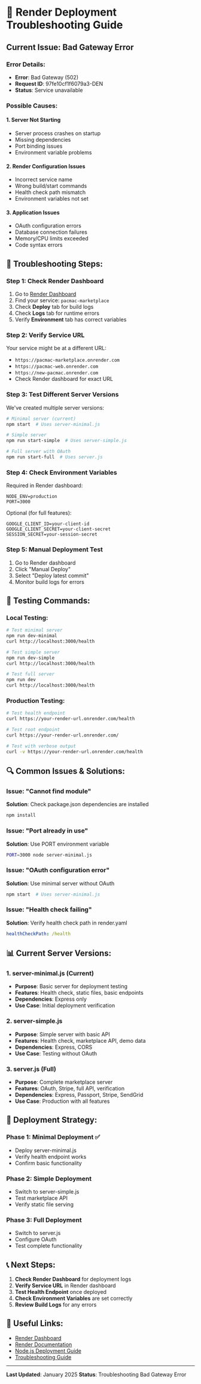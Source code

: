 # 🚨 Render Deployment Troubleshooting Guide

## Current Issue: Bad Gateway Error

### Error Details:
- **Error**: Bad Gateway (502)
- **Request ID**: 97fe10cf1f6079a3-DEN
- **Status**: Service unavailable

### Possible Causes:

#### 1. **Server Not Starting**
- Server process crashes on startup
- Missing dependencies
- Port binding issues
- Environment variable problems

#### 2. **Render Configuration Issues**
- Incorrect service name
- Wrong build/start commands
- Health check path mismatch
- Environment variables not set

#### 3. **Application Issues**
- OAuth configuration errors
- Database connection failures
- Memory/CPU limits exceeded
- Code syntax errors

## 🔧 Troubleshooting Steps:

### Step 1: Check Render Dashboard
1. Go to [Render Dashboard](https://dashboard.render.com/)
2. Find your service: `pacmac-marketplace`
3. Check **Deploy** tab for build logs
4. Check **Logs** tab for runtime errors
5. Verify **Environment** tab has correct variables

### Step 2: Verify Service URL
Your service might be at a different URL:
- `https://pacmac-marketplace.onrender.com`
- `https://pacmac-web.onrender.com`
- `https://new-pacmac.onrender.com`
- Check Render dashboard for exact URL

### Step 3: Test Different Server Versions
We've created multiple server versions:

```bash
# Minimal server (current)
npm start  # Uses server-minimal.js

# Simple server
npm run start-simple  # Uses server-simple.js

# Full server with OAuth
npm run start-full  # Uses server.js
```

### Step 4: Check Environment Variables
Required in Render dashboard:
```
NODE_ENV=production
PORT=3000
```

Optional (for full features):
```
GOOGLE_CLIENT_ID=your-client-id
GOOGLE_CLIENT_SECRET=your-client-secret
SESSION_SECRET=your-session-secret
```

### Step 5: Manual Deployment Test
1. Go to Render dashboard
2. Click "Manual Deploy"
3. Select "Deploy latest commit"
4. Monitor build logs for errors

## 🧪 Testing Commands:

### Local Testing:
```bash
# Test minimal server
npm run dev-minimal
curl http://localhost:3000/health

# Test simple server
npm run dev-simple
curl http://localhost:3000/health

# Test full server
npm run dev
curl http://localhost:3000/health
```

### Production Testing:
```bash
# Test health endpoint
curl https://your-render-url.onrender.com/health

# Test root endpoint
curl https://your-render-url.onrender.com/

# Test with verbose output
curl -v https://your-render-url.onrender.com/health
```

## 🔍 Common Issues & Solutions:

### Issue: "Cannot find module"
**Solution**: Check package.json dependencies are installed
```bash
npm install
```

### Issue: "Port already in use"
**Solution**: Use PORT environment variable
```bash
PORT=3000 node server-minimal.js
```

### Issue: "OAuth configuration error"
**Solution**: Use minimal server without OAuth
```bash
npm start  # Uses server-minimal.js
```

### Issue: "Health check failing"
**Solution**: Verify health check path in render.yaml
```yaml
healthCheckPath: /health
```

## 📊 Current Server Versions:

### 1. server-minimal.js (Current)
- **Purpose**: Basic server for deployment testing
- **Features**: Health check, static files, basic endpoints
- **Dependencies**: Express only
- **Use Case**: Initial deployment verification

### 2. server-simple.js
- **Purpose**: Simple server with basic API
- **Features**: Health check, marketplace API, demo data
- **Dependencies**: Express, CORS
- **Use Case**: Testing without OAuth

### 3. server.js (Full)
- **Purpose**: Complete marketplace server
- **Features**: OAuth, Stripe, full API, verification
- **Dependencies**: Express, Passport, Stripe, SendGrid
- **Use Case**: Production with all features

## 🚀 Deployment Strategy:

### Phase 1: Minimal Deployment ✅
- Deploy server-minimal.js
- Verify health endpoint works
- Confirm basic functionality

### Phase 2: Simple Deployment
- Switch to server-simple.js
- Test marketplace API
- Verify static file serving

### Phase 3: Full Deployment
- Switch to server.js
- Configure OAuth
- Test complete functionality

## 📞 Next Steps:

1. **Check Render Dashboard** for deployment logs
2. **Verify Service URL** in Render dashboard
3. **Test Health Endpoint** once deployed
4. **Check Environment Variables** are set correctly
5. **Review Build Logs** for any errors

## 🔗 Useful Links:

- [Render Dashboard](https://dashboard.render.com/)
- [Render Documentation](https://render.com/docs)
- [Node.js Deployment Guide](https://render.com/docs/deploy-node-express-app)
- [Troubleshooting Guide](https://render.com/docs/troubleshooting)

---

**Last Updated**: January 2025
**Status**: Troubleshooting Bad Gateway Error
